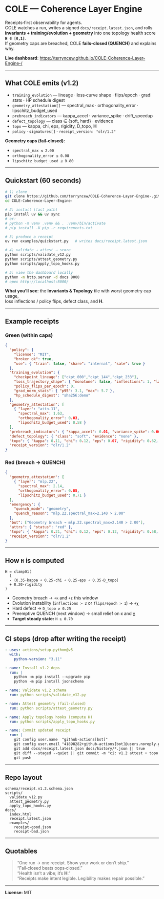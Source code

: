 # COLE — Coherence Layer Engine

Receipts‑first observability for agents.  
COLE watches a run, writes a signed `docs/receipt.latest.json`, and rolls **invariants + training/evolution + geometry** into one topology health score **`H ∈ [0,1]`**.  
If geometry caps are breached, COLE **fails‑closed (QUENCH)** and explains why.

**Live dashboard:** https://terryncew.github.io/COLE-Coherence-Layer-Engine-/

---

## What COLE emits (v1.2)

- `training_evolution` — lineage · loss‑curve shape · flips/epoch · grad stats · HP schedule digest  
- `geometry_attestation[]` — spectral_max · orthogonality_error · lipschitz_budget_used  
- `prebreach_indicators` — kappa_accel · variance_spike · drift_speedup  
- `defect_topology` — class ∈ {soft, hard} · evidence  
- `topo` — kappa, chi, eps, rigidity, D_topo, **H**  
- `policy` · `signatures[]` · `receipt_version: "olr/1.2"`

**Geometry caps (fail‑closed):**
- `spectral_max ≤ 2.00`
- `orthogonality_error ≤ 0.08`
- `lipschitz_budget_used ≤ 0.80`

---

## Quickstart (60 seconds)

```bash
# 1) clone
git clone https://github.com/terryncew/COLE-Coherence-Layer-Engine-.git
cd COLE-Coherence-Layer-Engine-

# 2) install (fast path)
pip install uv && uv sync
# or:
# python -m venv .venv && . .venv/bin/activate
# pip install -U pip -r requirements.txt

# 3) produce a receipt
uv run examples/quickstart.py   # writes docs/receipt.latest.json

# 4) validate → attest → score
python scripts/validate_v12.py
python scripts/attest_geometry.py
python scripts/apply_topo_hooks.py

# 5) view the dashboard locally
python -m http.server -d docs 8000
# open http://localhost:8000/
```

**What you’ll see:** the **Invariants & Topology** tile with worst geometry cap usage,  
loss inflections / policy flips, defect class, and **H**.

---

## Example receipts

### Green (within caps)

```json
{
  "policy": {
    "license": "MIT",
    "broker_ok": true,
    "use": { "train": false, "share": "internal", "sale": true }
  },
  "training_evolution": {
    "checkpoint_lineage": ["ckpt_000","ckpt_144","ckpt_233"],
    "loss_trajectory_shape": { "monotone": false, "inflections": 1, "largest_jump": 0.06 },
    "policy_flips_per_epoch": 0,
    "grad_norm_stats": { "p95": 3.1, "max": 5.7 },
    "hp_schedule_digest": "sha256:demo"
  },
  "geometry_attestation": [
    { "layer": "attn.11",
      "spectral_max": 1.63,
      "orthogonality_error": 0.03,
      "lipschitz_budget_used": 0.58 }
  ],
  "prebreach_indicators": { "kappa_accel": 0.01, "variance_spike": 0.06, "drift_speedup": 0.00 },
  "defect_topology": { "class": "soft", "evidence": "none" },
  "topo": { "kappa": 0.11, "chi": 0.12, "eps": 0.07, "rigidity": 0.62, "D_topo": 0.05, "H": 0.82 },
  "receipt_version": "olr/1.2"
}
```

### Red (breach → QUENCH)

```json
{
  "geometry_attestation": [
    { "layer": "mlp.22",
      "spectral_max": 2.14,
      "orthogonality_error": 0.05,
      "lipschitz_budget_used": 0.71 }
  ],
  "emergency": {
    "quench_mode": "geometry",
    "quench_reason": "mlp.22.spectral_max=2.140 > 2.00"
  },
  "but": ["Geometry breach → mlp.22.spectral_max=2.140 > 2.00"],
  "attrs": { "status": "red" },
  "topo": { "kappa": 0.21, "chi": 0.12, "eps": 0.12, "rigidity": 0.58, "D_topo": 0.25, "H": 0.62 },
  "receipt_version": "olr/1.2"
}
```

---

## How `H` is computed

```text
H = clamp01(
  1
  - (0.35·kappa + 0.25·chi + 0.25·eps + 0.35·D_topo)
  + 0.20·rigidity
)
```

- Geometry breach → `+κ` and `+ε` this window  
- Evolution instability (`inflections > 2` or `flips/epoch > 1`) → `+χ`  
- Hard defect → `D_topo ≥ 0.25`  
- Preemptive QUENCH (next window) → small relief on κ and χ  
- **Target steady state:** `H ≥ 0.70`

---

## CI steps (drop after writing the receipt)

```yaml
- uses: actions/setup-python@v5
  with:
    python-version: "3.11"

- name: Install v1.2 deps
  run: |
    python -m pip install --upgrade pip
    python -m pip install jsonschema

- name: Validate v1.2 schema
  run: python scripts/validate_v12.py

- name: Attest geometry (fail-closed)
  run: python scripts/attest_geometry.py

- name: Apply topology hooks (compute H)
  run: python scripts/apply_topo_hooks.py

- name: Commit updated receipt
  run: |
    git config user.name  "github-actions[bot]"
    git config user.email "41898282+github-actions[bot]@users.noreply.github.com"
    git add docs/receipt.latest.json docs/history/*.json || true
    git diff --staged --quiet || git commit -m "ci: v1.2 attest + topo H"
    git push
```

---

## Repo layout

```text
schema/receipt.v1.2.schema.json
scripts/
  validate_v12.py
  attest_geometry.py
  apply_topo_hooks.py
docs/
  index.html
  receipt.latest.json
  examples/
    receipt-good.json
    receipt-bad.json
```

---

## Quotables

> “One run → one receipt. Show your work or don’t ship.”  
> “Fail‑closed beats oops‑closed.”  
> “Health isn’t a vibe; it’s **H**.”  
> “Receipts make intent legible. Legibility makes repair possible.”

---

**License:** MIT
